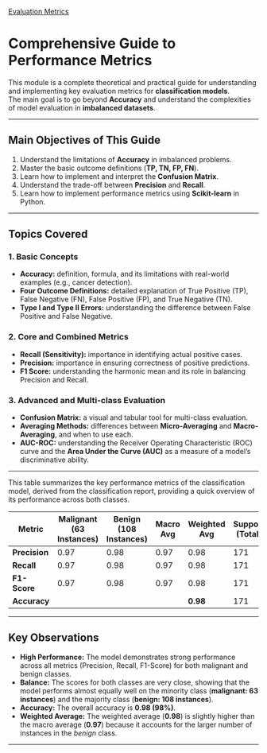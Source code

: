 [Evaluation Metrics](image/metrics.png)

# Comprehensive Guide to Performance Metrics

This module is a complete theoretical and practical guide for understanding and implementing key evaluation metrics for **classification models**.  
The main goal is to go beyond **Accuracy** and understand the complexities of model evaluation in **imbalanced datasets**.
 
---

## Main Objectives of This Guide

1. Understand the limitations of **Accuracy** in imbalanced problems.  
2. Master the basic outcome definitions (**TP, TN, FP, FN**).  
3. Learn how to implement and interpret the **Confusion Matrix**.  
4. Understand the trade-off between **Precision** and **Recall**.  
5. Learn how to implement performance metrics using **Scikit-learn** in Python.  

---

## Topics Covered

### 1. Basic Concepts

* **Accuracy:** definition, formula, and its limitations with real-world examples (e.g., cancer detection).  
* **Four Outcome Definitions:** detailed explanation of True Positive (TP), False Negative (FN), False Positive (FP), and True Negative (TN).  
* **Type I and Type II Errors:** understanding the difference between False Positive and False Negative.  

### 2. Core and Combined Metrics

* **Recall (Sensitivity):** importance in identifying actual positive cases.  
* **Precision:** importance in ensuring correctness of positive predictions.  
* **F1 Score:** understanding the harmonic mean and its role in balancing Precision and Recall.  

### 3. Advanced and Multi-class Evaluation

* **Confusion Matrix:** a visual and tabular tool for multi-class evaluation.  
* **Averaging Methods:** differences between **Micro-Averaging** and **Macro-Averaging**, and when to use each.  
* **AUC-ROC:** understanding the Receiver Operating Characteristic (ROC) curve and the **Area Under the Curve (AUC)** as a measure of a model’s discriminative ability.  
---
This table summarizes the key performance metrics of the classification model, derived from the classification report, providing a quick overview of its performance across both classes.

| **Metric**    | **Malignant (63 Instances)** | **Benign (108 Instances)** | **Macro Avg** | **Weighted Avg** | **Support (Total)** |
|---------------|-------------------------------|-----------------------------|----------------|------------------|----------------------|
| **Precision** | 0.97                          | 0.98                        | 0.97           | 0.98             | 171                  |
| **Recall**    | 0.97                          | 0.98                        | 0.97           | 0.98             | 171                  |
| **F1-Score**  | 0.97                          | 0.98                        | 0.97           | 0.98             | 171                  |
| **Accuracy**  |                               |                             |                | **0.98**         | 171                  |

---

## Key Observations

- **High Performance:** The model demonstrates strong performance across all metrics (Precision, Recall, F1-Score) for both malignant and benign classes.  
- **Balance:** The scores for both classes are very close, showing that the model performs almost equally well on the minority class (**malignant: 63 instances**) and the majority class (**benign: 108 instances**).  
- **Accuracy:** The overall accuracy is **0.98 (98%)**.  
- **Weighted Average:** The weighted average (**0.98**) is slightly higher than the macro average (**0.97**) because it accounts for the larger number of instances in the *benign* class.  

---



